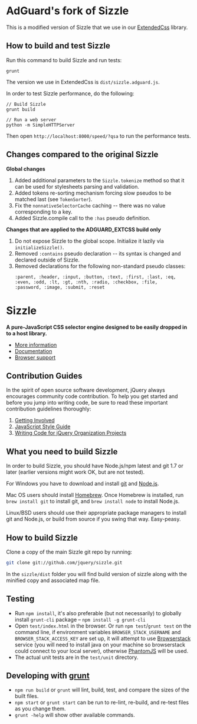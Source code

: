 # AdGuard's fork of Sizzle

This is a modified version of Sizzle that we use in our [ExtendedCss](https://github.com/AdguardTeam/ExtendedCss) library.

## How to build and test Sizzle

Run this command to build Sizzle and run tests:
```
grunt
```

The version we use in ExtendedCss is `dist/sizzle.adguard.js`.

In order to test Sizzle performance, do the following:
```
// Build Sizzle
grunt build

// Run a web server
python -m SimpleHTTPServer
```

Then open `http://localhost:8000/speed/?qsa` to run the performance tests.

## Changes compared to the original Sizzle

**Global changes**

1. Added additional parameters to the `Sizzle.tokenize` method so that it can be used for stylesheets parsing and validation.
2. Added tokens re-sorting mechanism forcing slow pseudos to be matched last  (see `TokenSorter`).
3. Fix the `nonnativeSelectorCache` caching -- there was no value corresponding to a key.
4. Added Sizzle.compile call to the `:has` pseudo definition.

**Changes that are applied to the ADGUARD_EXTCSS build only**

1. Do not expose Sizzle to the global scope. Initialize it lazily via `initializeSizzle()`.
2. Removed `:contains` pseudo declaration -- its syntax is changed and declared outside of Sizzle.
3. Removed declarations for the following non-standard pseudo classes: 
    ```
    :parent, :header, :input, :button, :text, :first, :last, :eq,
    :even, :odd, :lt, :gt, :nth, :radio, :checkbox, :file,
    :password, :image, :submit, :reset
    ```

# Sizzle

__A pure-JavaScript CSS selector engine designed to be easily dropped in to a host library.__

- [More information](https://sizzlejs.com/)
- [Documentation](https://github.com/jquery/sizzle/wiki/)
- [Browser support](https://github.com/jquery/sizzle/wiki/#wiki-browsers)

Contribution Guides
---------------------------

In the spirit of open source software development, jQuery always encourages community code contribution. To help you get started and before you jump into writing code, be sure to read these important contribution guidelines thoroughly:

1. [Getting Involved](https://contribute.jquery.org/)
2. [JavaScript Style Guide](https://contribute.jquery.org/style-guide/js/)
3. [Writing Code for jQuery Organization Projects](https://contribute.jquery.org/code/)

What you need to build Sizzle
---------------------------

In order to build Sizzle, you should have Node.js/npm latest and git 1.7 or later (earlier versions might work OK, but are not tested).

For Windows you have to download and install [git](http://git-scm.com/downloads) and [Node.js](https://nodejs.org/download/).

Mac OS users should install [Homebrew](http://mxcl.github.com/homebrew/). Once Homebrew is installed, run `brew install git` to install git,
and `brew install node` to install Node.js.

Linux/BSD users should use their appropriate package managers to install git and Node.js, or build from source
if you swing that way. Easy-peasy.


How to build Sizzle
----------------------------

Clone a copy of the main Sizzle git repo by running:

```bash
git clone git://github.com/jquery/sizzle.git
```

In the `sizzle/dist` folder you will find build version of sizzle along with the minified copy and associated map file.

Testing
----------------------------

- Run `npm install`, it's also preferable (but not necessarily) to globally install `grunt-cli` package – `npm install -g grunt-cli`
- Open `test/index.html` in the browser. Or run `npm test`/`grunt test` on the command line, if environment variables `BROWSER_STACK_USERNAME` and `BROWSER_STACK_ACCESS_KEY` are set up, it will attempt to use [Browserstack](https://www.browserstack.com/) service (you will need to install java on your machine so browserstack could connect to your local server), otherwise [PhantomJS](http://phantomjs.org/) will be used.
- The actual unit tests are in the `test/unit` directory.

Developing with [grunt](http://gruntjs.com)
----------------------------

- `npm run build` or `grunt` will lint, build, test, and compare the sizes of the built files.
- `npm start` or `grunt start` can be run to re-lint, re-build, and re-test files as you change them.
- `grunt -help` will show other available commands.

